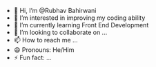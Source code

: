 - 👋 Hi, I’m @Rubhav Bahirwani
- 👀 I’m interested in improving my coding ability
- 🌱 I’m currently learning Front End Development
- 💞️ I’m looking to collaborate on ...
- 📫 How to reach me ...
- 😄 Pronouns: He/Him
- ⚡ Fun fact: ...

<!---
Rubhav/Rubhav is a ✨ special ✨ repository because its `README.md` (this file) appears on your GitHub profile.
You can click the Preview link to take a look at your changes.
--->
